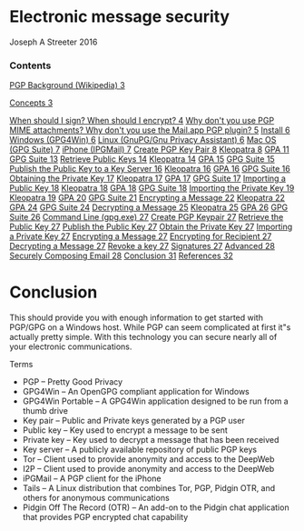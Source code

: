 # Electronic message security

Joseph A Streeter
2016


### Contents

[PGP Background (Wikipedia) 3](#_Toc512342483)

[Concepts 3](#_Toc512342484)

[When should I sign? When should I encrypt? 4](#_Toc512342485)
[Why don&#39;t you use PGP MIME attachments? Why don&#39;t you use the Mail.app PGP plugin? 5](#_Toc512342486)
[Install 6](#_Toc512342487)
[Windows (GPG4Win) 6](#_Toc512342488)
[Linux (GnuPG/Gnu Privacy Assistant) 6](#_Toc512342489)
[Mac OS (GPG Suite) 7](#_Toc512342490)
[iPhone (IPGMail) 7](#_Toc512342491)
[Create PGP Key Pair 8](#_Toc512342492)
[Kleopatra 8](#_Toc512342493)
[GPA 11](#_Toc512342494)
[GPG Suite 13](#_Toc512342495)
[Retrieve Public Keys 14](#_Toc512342496)
[Kleopatra 14](#_Toc512342497)
[GPA 15](#_Toc512342498)
[GPG Suite 15](#_Toc512342499)
[Publish the Public Key to a Key Server 16](#_Toc512342500)
[Kleopatra 16](#_Toc512342501)
[GPA 16](#_Toc512342502)
[GPG Suite 16](#_Toc512342503)
[Obtaining the Private Key 17](#_Toc512342504)
[Kleopatra 17](#_Toc512342505)
[GPA 17](#_Toc512342506)
[GPG Suite 17](#_Toc512342507)
[Importing a Public Key 18](#_Toc512342508)
[Kleopatra 18](#_Toc512342509)
[GPA 18](#_Toc512342510)
[GPG Suite 18](#_Toc512342511)
[Importing the Private Key 19](#_Toc512342512)
[Kleopatra 19](#_Toc512342513)
[GPA 20](#_Toc512342514)
[GPG Suite 21](#_Toc512342515)
[Encrypting a Message 22](#_Toc512342516)
[Kleopatra 22](#_Toc512342517)
[GPA 24](#_Toc512342518)
[GPG Suite 24](#_Toc512342519)
[Decrypting a Message 25](#_Toc512342520)
[Kleopatra 25](#_Toc512342521)
[GPA 26](#_Toc512342522)
[GPG Suite 26](#_Toc512342523)
[Command Line (gpg.exe) 27](#_Toc512342524)
[Create PGP Keypair 27](#_Toc512342525)
[Retrieve the Public Key 27](#_Toc512342526)
[Publish the Public Key 27](#_Toc512342527)
[Obtain the Private Key 27](#_Toc512342528)
[Importing a Private Key 27](#_Toc512342529)
[Encrypting a Message 27](#_Toc512342530)
[Encrypting for Recipient 27](#_Toc512342531)
[Decrypting a Message 27](#_Toc512342532)
[Revoke a key 27](#_Toc512342533)
[Signatures 27](#_Toc512342534)
[Advanced 28](#_Toc512342535)
[Securely Composing Email 28](#_Toc512342536)
[Conclusion 31](#_Toc512342537)
[References 32](#_Toc512342538)






# Conclusion

This should provide you with enough information to get started with PGP/GPG on a Windows host. While PGP can seem complicated at first it&quot;s actually pretty simple. With this technology you can secure nearly all of your electronic communications.

Terms

- PGP – Pretty Good Privacy
- GPG4Win – An OpenGPG compliant application for Windows
- GPG4Win Portable – A GPG4Win application designed to be run from a thumb drive
- Key pair – Public and Private keys generated by a PGP user
- Public key – Key used to encrypt a message to be sent
- Private key – Key used to decrypt a message that has been received
- Key server – A publicly available repository of public PGP keys
- Tor – Client used to provide anonymity and access to the DeepWeb
- I2P – Client used to provide anonymity and access to the DeepWeb
- iPGMail – A PGP client for the iPhone
- Tails – A Linux distribution that combines Tor, PGP, Pidgin OTR, and others for anonymous communications
- Pidgin Off The Record (OTR) – An add-on to the Pidgin chat application that provides PGP encrypted chat capability
